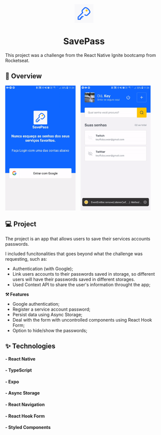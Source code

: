 <div align="center">
    <img src="./assets/images/icon.png" height="60px" />
    <h1>SavePass</h1>
</div>

This project was a challenge from the React Native Ignite bootcamp from Rocketseat.

## 📸 Overview

<div style="display: flex;">
    <img src="./.github/gifs/auth.gif" alt="stream.data Twitch authentication proccess" height="400px" />
    <img src="./.github/gifs/app.gif" alt="app" height="400px" style="margin-left: 16px;" />
</div>

## 💻 Project

The project is an app that allows users to save their services accounts passwords.

I included funcitonalities that goes beyond what the challenge was requesting, such as:

- Authentication (with Google);
- Link users accounts to their passwords saved in storage, so different users will have their passwords saved in different storages.
- Used Context API to share the user's information throught the app;

**⚒️ Features**

- Google authentication;
- Register a service account password;
- Persist data using Async Storage;
- Deal with the form with uncontrolled components using React Hook Form;
- Option to hide/show the passwords;

## ✨ Technologies

#### - React Native

#### - TypeScript

#### - Expo

#### - Async Storage

#### - React Navigation

#### - React Hook Form

#### - Styled Components
